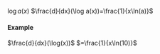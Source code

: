 $\log a(x)$
$\frac{d}{dx}(\log a(x))=\frac{1}{x\ln(a)}$
#### Example
$\frac{d}{dx}(\log(x))$
	$=\frac{1}{x\ln(10)}$